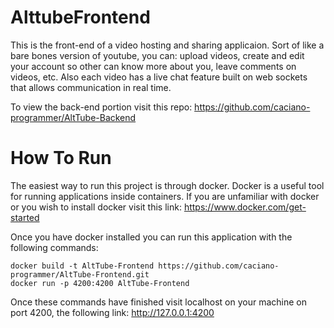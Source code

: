 # AlttubeFrontend
 This is the front-end of a video hosting and sharing applicaion. Sort of like a bare bones version of youtube, you can: upload videos, create and edit your account so other can know more about you, leave comments on videos, etc. Also each video has a live chat feature built on web sockets that allows communication in real time.
 
 To view the back-end portion visit this repo:
  https://github.com/caciano-programmer/AltTube-Backend
 
 # How To Run
  The easiest way to run this project is through docker. Docker is a useful tool for running applications inside containers.
  If you are unfamiliar with docker or you wish to install docker visit this link: https://www.docker.com/get-started
  
  Once you have docker installed you can run this application with the following commands:  
  
    docker build -t AltTube-Frontend https://github.com/caciano-programmer/AltTube-Frontend.git  
    docker run -p 4200:4200 AltTube-Frontend  
    
  Once these commands have finished visit localhost on your machine on port 4200, the following link: http://127.0.0.1:4200
